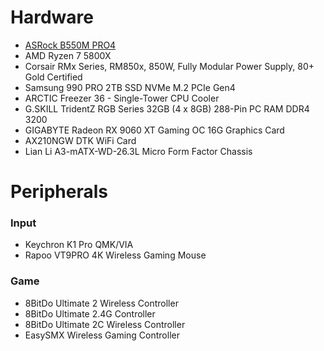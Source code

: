 # Hardware
* [ASRock B550M PRO4](https://www.asrock.com/mb/AMD/B550M%20Pro4/index.asp)
* AMD Ryzen 7 5800X
* Corsair RMx Series, RM850x, 850W, Fully Modular Power Supply, 80+ Gold Certified
* Samsung 990 PRO 2TB SSD NVMe M.2 PCIe Gen4
* ARCTIC Freezer 36 - Single-Tower CPU Cooler
* G.SKILL TridentZ RGB Series 32GB (4 x 8GB) 288-Pin PC RAM DDR4 3200
* GIGABYTE Radeon RX 9060 XT Gaming OC 16G Graphics Card
* AX210NGW DTK WiFi Card
* Lian Li A3-mATX-WD-26.3L Micro Form Factor Chassis
# Peripherals
### Input
* Keychron K1 Pro QMK/VIA
* Rapoo VT9PRO 4K Wireless Gaming Mouse
### Game
* 8BitDo Ultimate 2 Wireless Controller
* 8BitDo Ultimate 2.4G Controller
* 8BitDo Ultimate 2C Wireless Controller
* EasySMX Wireless Gaming Controller
